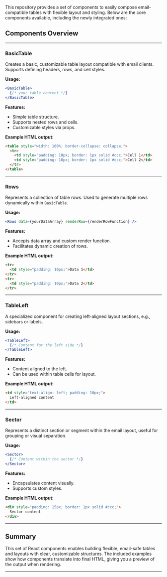 


This repository provides a set of  components to easily compose email-compatible tables with flexible layout and styling. Below are the core components available, including the newly integrated ones:

## Components Overview

---

### BasicTable

Creates a basic, customizable table layout compatible with email clients. Supports defining headers, rows, and cell styles.

**Usage:**
```jsx
<BasicTable>
  {/* your table content */}
</BasicTable>
```

**Features:**
- Simple table structure.
- Supports nested rows and cells.
- Customizable styles via props.

**Example HTML output:**

```html
<table style="width: 100%; border-collapse: collapse;">
  <tr>
    <td style="padding: 10px; border: 1px solid #ccc;">Cell 1</td>
    <td style="padding: 10px; border: 1px solid #ccc;">Cell 2</td>
  </tr>
</table>
```

---

### Rows

Represents a collection of table rows. Used to generate multiple rows dynamically within `BasicTable`.

**Usage:**
```jsx
<Rows data={yourDataArray} renderRow={renderRowFunction} />
```

**Features:**
- Accepts data array and custom render function.
- Facilitates dynamic creation of rows.

**Example HTML output:**

```html
<tr>
  <td style="padding: 10px;">Data 1</td>
</tr>
<tr>
  <td style="padding: 10px;">Data 2</td>
</tr>
```

---

### TableLeft

A specialized component for creating left-aligned layout sections, e.g., sidebars or labels.

**Usage:**
```jsx
<TableLeft>
  {/* Content for the left side */}
</TableLeft>
```

**Features:**
- Content aligned to the left.
- Can be used within table cells for layout.

**Example HTML output:**

```html
<td style="text-align: left; padding: 10px;">
  Left-aligned content
</td>
```

---

### Sector

Represents a distinct section or segment within the email layout, useful for grouping or visual separation.

**Usage:**
```jsx
<Sector>
  {/* Content within the sector */}
</Sector>
```

**Features:**
- Encapsulates content visually.
- Supports custom styles.

**Example HTML output:**

```html
<div style="padding: 15px; border: 1px solid #ccc;">
  Sector content
</div>
```

---

## Summary

This set of React components enables building flexible, email-safe tables and layouts with clear, customizable structures. The included examples show how components translate into final HTML, giving you a preview of the output when rendering.

---
